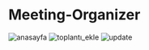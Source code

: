 # Meeting-Organizer

![anasayfa](https://user-images.githubusercontent.com/58072302/120247604-cadac400-c27c-11eb-8243-874ca8416383.jpg)
![toplantı_ekle](https://user-images.githubusercontent.com/58072302/120247610-cf06e180-c27c-11eb-829c-3caf02cc165d.jpg)
![update](https://user-images.githubusercontent.com/58072302/120247612-d1693b80-c27c-11eb-9887-96f099119b96.jpg)
